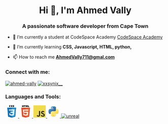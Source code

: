 <h1 align="center">Hi 👋, I'm Ahmed Vally</h1>
<h3 align="center">A passionate software developer from Cape Town</h3>

- 🔭 I’m currently a student at CodeSpace Academy [CodeSpace Academy](https://www.codespace.co.za/programs/software-development/?matchtype=e&device=c&keyword=codespace&adgroupid=78286133238&utm_campaign=6451583985&utm_source=google&utm_medium=cpc&gad_source=1&gclid=CjwKCAjwzN-vBhAkEiwAYiO7oJI6EaJHYPozCO50Eukg13H543efiuRtjkA0kwRELsI2iRUq1QHnGRoChrgQAvD_BwE)

- 🌱 I’m currently learning **CSS, Javascript, HTML, python,**

- 📫 How to reach me **AhmedVally711@gmal.com**

<h3 align="left">Connect with me:</h3>
<p align="left">
<a href="https://codepen.io/ahmed-vally" target="blank"><img align="center" src="https://raw.githubusercontent.com/rahuldkjain/github-profile-readme-generator/master/src/images/icons/Social/codepen.svg" alt="ahmed-vally" height="30" width="40" /></a>
<a href="https://instagram.com/xxsynix__" target="blank"><img align="center" src="https://raw.githubusercontent.com/rahuldkjain/github-profile-readme-generator/master/src/images/icons/Social/instagram.svg" alt="xxsynix__" height="30" width="40" /></a>
</p>

<h3 align="left">Languages and Tools:</h3>
<p align="left"> <a href="https://www.w3schools.com/css/" target="_blank" rel="noreferrer"> <img src="https://raw.githubusercontent.com/devicons/devicon/master/icons/css3/css3-original-wordmark.svg" alt="css3" width="40" height="40"/> </a> <a href="https://www.w3.org/html/" target="_blank" rel="noreferrer"> <img src="https://raw.githubusercontent.com/devicons/devicon/master/icons/html5/html5-original-wordmark.svg" alt="html5" width="40" height="40"/> </a> <a href="https://developer.mozilla.org/en-US/docs/Web/JavaScript" target="_blank" rel="noreferrer"> <img src="https://raw.githubusercontent.com/devicons/devicon/master/icons/javascript/javascript-original.svg" alt="javascript" width="40" height="40"/> </a> <a href="https://www.python.org" target="_blank" rel="noreferrer"> <img src="https://raw.githubusercontent.com/devicons/devicon/master/icons/python/python-original.svg" alt="python" width="40" height="40"/> </a> <a href="https://unrealengine.com/" target="_blank" rel="noreferrer"> <img src="https://raw.githubusercontent.com/kenangundogan/fontisto/036b7eca71aab1bef8e6a0518f7329f13ed62f6b/icons/svg/brand/unreal-engine.svg" alt="unreal" width="40" height="40"/> </a> </p>




